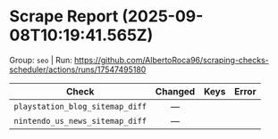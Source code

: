# Scrape Report (2025-09-08T10:19:41.565Z)

Group: `seo`  |  Run: https://github.com/AlbertoRoca96/scraping-checks-scheduler/actions/runs/17547495180

| Check | Changed | Keys | Error |
|---|:---:|:--|:--|
| `playstation_blog_sitemap_diff` | — |  |  |
| `nintendo_us_news_sitemap_diff` | — |  |  |
